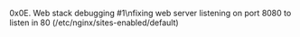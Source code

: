 0x0E. Web stack debugging #1\nfixing web server listening on port 8080 to listen in 80 (/etc/nginx/sites-enabled/default)
